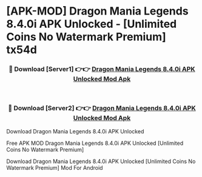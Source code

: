 # [APK-MOD] Dragon Mania Legends 8.4.0i APK Unlocked - [Unlimited Coins No Watermark Premium] tx54d



<div align="center">
<h3>🔴 Download [Server1] 👉👉 <a href="https://momento.my/?title=Dragon_Mania_Legends_8.4.0i_APK_Unlocked">Dragon Mania Legends 8.4.0i APK Unlocked Mod Apk</a></h3><br>

<h3>🔴 Download [Server2] 👉👉 <a href="https://momento.my/?title=Dragon_Mania_Legends_8.4.0i_APK_Unlocked">Dragon Mania Legends 8.4.0i APK Unlocked Mod Apk</a></h3>
</div>



Download Dragon Mania Legends 8.4.0i APK Unlocked 

Free APK MOD Dragon Mania Legends 8.4.0i APK Unlocked [Unlimited Coins No Watermark Premium]

Download Dragon Mania Legends 8.4.0i APK Unlocked [Unlimited Coins No Watermark Premium] Mod For Android
